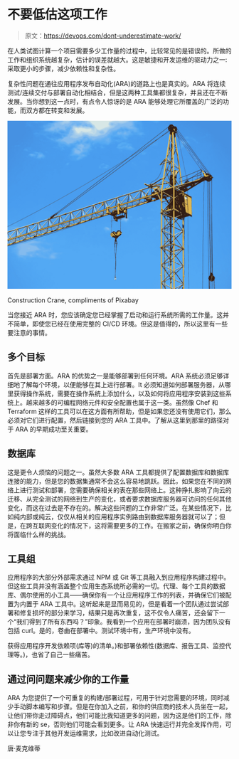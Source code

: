 # 不要低估这项工作

> 原文：<https://devops.com/dont-underestimate-work/>

在人类试图计算一个项目需要多少工作量的过程中，比较常见的是错误的。所做的工作和组织系统越复杂，估计的误差就越大。这是敏捷和开发运维的驱动力之一:采取更小的步骤，减少依赖性和复杂性。

复杂性问题在通往应用程序发布自动化(ARA)的道路上也是真实的。ARA 将连续测试/连续交付与部署自动化相结合，但是这两种工具集都很复杂，并且还在不断发展。当你想到这一点时，有点令人惊讶的是 ARA 能够处理它所覆盖的广泛的功能，而双方都在转变和发展。

![Construction Crane](img/67c830624b5ba3de8be837cdd509a616.png)

Construction Crane, compliments of Pixabay

当您接近 ARA 时，您应该确定您已经掌握了启动和运行系统所需的工作量。这并不简单，即使您已经在使用完整的 CI/CD 环境。但这是值得的，所以这里有一些要注意的事情。

## 多个目标

首先是部署方面。ARA 的优势之一是能够部署到任何环境。ARA 系统必须足够详细地了解每个环境，以便能够在其上进行部署。It 必须知道如何部署服务器，从哪里获得操作系统，需要在操作系统上添加什么，以及如何将应用程序安装到这些系统上。越来越多的可编程网络元件和安全配置也属于这一类。虽然像 Chef 和 Terraform 这样的工具可以在这方面有所帮助，但是如果您还没有使用它们，那么必须对它们进行配置，然后链接到您的 ARA 工具中。了解从这里到那里的路径对于 ARA 的早期成功至关重要。

## 数据库

这是更令人烦恼的问题之一。虽然大多数 ARA 工具都提供了配置数据库和数据库连接的能力，但是您的数据集通常不会这么容易地跳跃。因此，如果您在不同的网络上进行测试和部署，您需要确保相关的表在那些网络上。这种挣扎影响了向云的迁移、从完全测试的网络到生产的变化，或者要求数据库服务器可访问的任何其他变化，而这在过去是不存在的。解决这些问题的工作非常广泛。在某些情况下，比如纯内部或纯云，仅仅从相关的应用程序实例路由到数据库服务器就可以了；但是，在跨互联网变化的情况下，这将需要更多的工作。在搬家之前，确保你明白你将面临什么样的挑战。

## 工具组

应用程序的大部分外部需求通过 NPM 或 Git 等工具融入到应用程序构建过程中。但这些工具并没有涵盖整个应用生态系统所必需的一切。代理、每个工具的数据库、偶尔使用的小工具——确保你有一个让应用程序工作的列表，并确保它们被配置为内置于 ARA 工具中。这听起来是显而易见的，但是看着一个团队通过尝试部署和修复损坏的部分来学习，结果只是再次重复，这不仅令人痛苦，还会留下一个“我们得到了所有东西吗？”印象。我看到一个应用在部署时崩溃，因为团队没有包括 curl。是的，卷曲在部署中。测试环境中有，生产环境中没有。

获得应用程序开发依赖项(库等)的清单。)和部署依赖性(数据库、报告工具、监控代理等。)，也省了自己一些痛苦。

## 通过问问题来减少你的工作量

ARA 为您提供了一个可重复的构建/部署过程，可用于针对您需要的环境，同时减少手动脚本编写和步骤。但是在你加入之前，和你的供应商的技术人员坐在一起，让他们带你走过障碍点，他们可能比我知道更多的问题，因为这是他们的工作，除非你有新的 se，否则他们可能会看到更多。让 ARA 快速运行并完全发挥作用，可以让您专注于其他开发运维需求，比如改进自动化测试。

唐·麦克维蒂